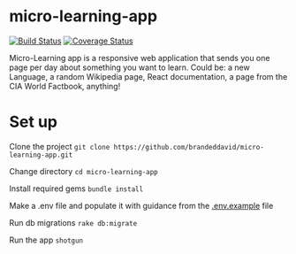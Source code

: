# micro-learning-app
[![Build Status](https://travis-ci.org/brandeddavid/micro-learning-app.svg?branch=develop)](https://travis-ci.org/brandeddavid/micro-learning-app)
[![Coverage Status](https://coveralls.io/repos/github/brandeddavid/micro-learning-app/badge.svg)](https://coveralls.io/github/brandeddavid/micro-learning-app)


Micro-Learning app is a responsive web application that sends you one page per day about something you want to learn. Could be: a new Language, a random Wikipedia page, React documentation, a page from the CIA World Factbook, anything!

# Set up
Clone the project
`git clone https://github.com/brandeddavid/micro-learning-app.git`

Change directory
`cd micro-learning-app`

Install required gems
`bundle install`

Make a .env file and populate it with guidance from the [.env.example](https://github.com/brandeddavid/micro-learning-app/blob/develop/.env.example) file

Run db migrations
`rake db:migrate`

Run the app
`shotgun`
